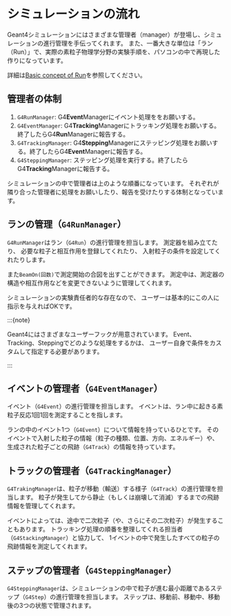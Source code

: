 # シミュレーションの流れ

Geant4シミュレーションにはさまざまな管理者（manager）が登場し、シミュレーションの進行管理を手伝ってくれます。
また、一番大きな単位は「ラン（Run）」で、実際の素粒子物理学分野の実験手順を、パソコンの中で再現した作りになっています。

詳細は[Basic concept of Run](https://geant4-userdoc.web.cern.ch/UsersGuides/ForApplicationDeveloper/html/Fundamentals/run.html)を参照してください。

## 管理者の体制

1. ``G4RunManager``: G4**Event**Managerにイベント処理ををお願いする。
2. ``G4EventManager``: G4**Tracking**Managerにトラッキング処理をお願いする。終了したらG4**Run**Managerに報告する。
3. ``G4TrackingManager``: G4**Stepping**Managerにステッピング処理をお願いする。終了したらG4**Event**Managerに報告する。
4. ``G4SteppingManager``: ステッピング処理を実行する。終了したらG4**Tracking**Managerに報告する。

シミュレーションの中で管理者は上のような順番になっています。
それぞれが隣り合った管理者に処理をお願いしたり、報告を受けたりする体制となっています。

## ランの管理（``G4RunManager``）

``G4RunManager``はラン（``G4Run``）の進行管理を担当します。
測定器を組み立てたり、
必要な粒子と相互作用を登録してくれたり、
入射粒子の条件を設定してくれたりします。

また``BeamOn(回数)``で測定開始の合図を出すことができます。
測定中は、測定器の構造や相互作用などを変更できないように管理してくれます。

シミュレーションの実験責任者的な存在なので、
ユーザーは基本的にこの人に指示を与えればOKです。

:::{note}

Geant4にはさまざまなユーザーフックが用意されています。
Event、Tracking、Steppingでどのような処理をするかは、
ユーザー自身で条件をカスタムして指定する必要があります。

:::

## イベントの管理者（``G4EventManager``）

イベント（``G4Event``）の進行管理を担当します。
イベントは、ラン中に起きる素粒子反応1回1回を測定することを指します。

ランの中のイベント1つ（``G4Event``）について情報を持っているひとです。
そのイベントで入射した粒子の情報（粒子の種類、位置、方向、エネルギー）や、
生成された粒子ごとの飛跡（``G4Track``）の情報を持っています。

## トラックの管理者（``G4TrackingManager``）

``G4TrakingManager``は、粒子が移動（輸送）する様子（``G4Track``）の進行管理を担当します。
粒子が発生してから静止（もしくは崩壊して消滅）するまでの飛跡情報を管理してくれます。

イベントによっては、途中で二次粒子（や、さらにその二次粒子）が発生することもあります。
トラッキング処理の順番を整理してくれる担当者（``G4StackingManager``）と協力して、
1イベントの中で発生したすべての粒子の飛跡情報を測定してくれます。

## ステップの管理者（``G4SteppingManager``）

``G4SteppingManager``は、シミュレーションの中で粒子が進む最小距離であるステップ（``G4Step``）の進行管理を担当します。
ステップは、移動前、移動中、移動後の3つの状態で管理されます。
